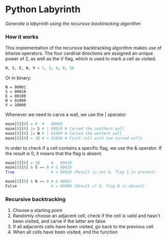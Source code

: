 # Python Labyrinth

*_Generate a labyrinth using the recursive backtracking algorithm_*

### How it works

This implementation of the recursive backtracking algorithm makes use of bitwise operators. The four cardinal directions are assigned an unique power of 2, as well as the V flag, which is used to mark a cell as visited.

```python
N, S, E, W, V = 1, 2, 4, 8, 16
```

Or in binary:

```
N = 00001
S = 00010
E = 00100
W = 01000
V = 10000
```

Whenever we need to carve a wall, we use the | operator:

```python
maze[0][0] = 0  #   00000
maze[0][0] |= S # | 00010 # Carved the southern wall
maze[0][0] |= W # | 01000 # Carved the western wall
maze[0][0] = 10 # = 01010 # Final cell with two carved walls
```

In order to check if a cell contains a specific flag, we use the & operator. If the result is 0, it means that the flag is absent.

```python
maze[0][0] = 10     #   00010
maze[0][0] & S == 0 # & 00010
True                # = 00010 (Result is not 0, flag S is present)

maze[0][0] & N == 0 # & 00001
False               # = 00000 (Result if 0, flag N is absent)
```

### Recursive backtracking

1. Choose a starting point
2. Randomly choose an adjacent cell, check if the cell is valid and hasn't been visited, and carve if the latter are false
3. If all adjacents cells have been visited, go back to the previous cell
4. When all cells have been visited, end the function